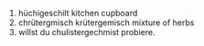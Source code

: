 1. hüchigeschilt  kitchen cupboard 
2. chrütergmisch krütergemisch  mixture of herbs
3. willst du chulistergechmist probiere. 
